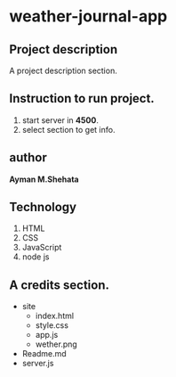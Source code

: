 # weather-journal-app

## Project description
A project description section.

## Instruction to run project.
1. start server in  **4500**.
2. select section to get info.
## author 
**Ayman M.Shehata**
## Technology
1. HTML
2. CSS
3. JavaScript
4. node js


## A credits section.


* site
    * index.html
    * style.css
    * app.js
    * wether.png
* Readme.md
* server.js
